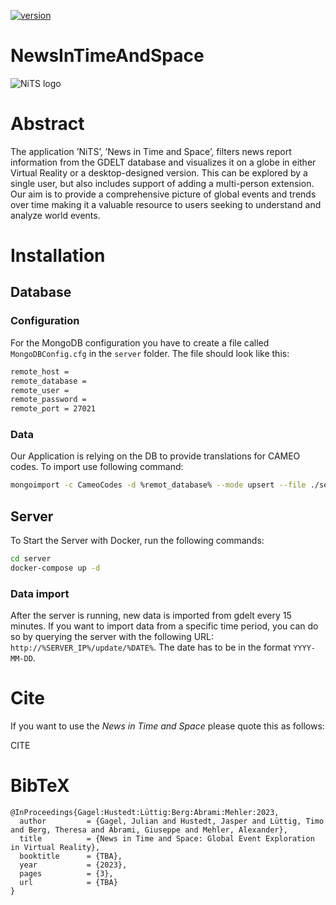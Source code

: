 [![version](https://img.shields.io/github/license/texttechnologylab/NewsInTimeAndSpace)]()

# NewsInTimeAndSpace
![NiTS logo](https://github.com/texttechnologylab/NewsInTimeAndSpace/assets/8282694/11cc5dc4-242b-4d70-a538-2f89f94039db)

# Abstract
The application ’NiTS’, ’News in Time and Space’, filters news report information from the GDELT database and visualizes it on a
globe in either Virtual Reality or a desktop-designed version. This can be explored by a single user, but also includes support of adding
a multi-person extension. Our aim is to provide a comprehensive picture of global events and trends over time making it a valuable
resource to users seeking to understand and analyze world events.

# Installation

## Database

### Configuration

For the MongoDB configuration you have to create a file called `MongoDBConfig.cfg` in the `server` folder. The file should look like this:

```bash
remote_host = 
remote_database = 
remote_user = 
remote_password = 
remote_port = 27021
```

### Data
Our Application is relying on the DB to provide translations for CAMEO codes. To import use following command:

```bash
mongoimport -c CameoCodes -d %remot_database% --mode upsert --file ./server/EventCameoCodes.json --jsonArray
```
## Server

To Start the Server with Docker, run the following commands:

```bash 
cd server
docker-compose up -d
```
### Data import

After the server is running, new data is imported from gdelt every 15 minutes. If you want to import data from a specific time period, you can do so by querying the server with the following URL: `http://%SERVER_IP%/update/%DATE%`. The date has to be in the format `YYYY-MM-DD`. 

# Cite
If you want to use the *News in Time and Space* please quote this as follows:

CITE

# BibTeX
```
@InProceedings{Gagel:Hustedt:Lüttig:Berg:Abrami:Mehler:2023,
  author         = {Gagel, Julian and Hustedt, Jasper and Lüttig, Timo and Berg, Theresa and Abrami, Giuseppe and Mehler, Alexander},
  title          = {News in Time and Space: Global Event Exploration in Virtual Reality},
  booktitle      = {TBA},
  year           = {2023},
  pages          = {3},
  url            = {TBA}
}

```
